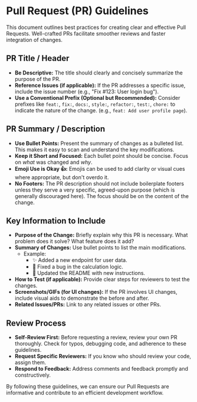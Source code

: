 # Pull Request (PR) Guidelines

This document outlines best practices for creating clear and effective Pull Requests. Well-crafted PRs facilitate smoother reviews and faster integration of changes.

## PR Title / Header

*   **Be Descriptive:** The title should clearly and concisely summarize the purpose of the PR.
*   **Reference Issues (if applicable):** If the PR addresses a specific issue, include the issue number (e.g., "Fix #123: User login bug").
*   **Use a Conventional Prefix (Optional but Recommended):** Consider prefixes like `feat:`, `fix:`, `docs:`, `style:`, `refactor:`, `test:`, `chore:` to indicate the nature of the change. (e.g., `feat: Add user profile page`).

## PR Summary / Description

*   **Use Bullet Points:** Present the summary of changes as a bulleted list. This makes it easy to scan and understand the key modifications.
*   **Keep it Short and Focused:** Each bullet point should be concise. Focus on *what* was changed and *why*.
*   **Emoji Use is Okay 👍:** Emojis can be used to add clarity or visual cues where appropriate, but don't overdo it.
*   **No Footers:** The PR description should not include boilerplate footers unless they serve a very specific, agreed-upon purpose (which is generally discouraged here). The focus should be on the content of the change.

## Key Information to Include

*   **Purpose of the Change:** Briefly explain why this PR is necessary. What problem does it solve? What feature does it add?
*   **Summary of Changes:** Use bullet points to list the main modifications.
    *   Example:
        *   ✨ Added a new endpoint for user data.
        *   🐛 Fixed a bug in the calculation logic.
        *   📄 Updated the README with new instructions.
*   **How to Test (if applicable):** Provide clear steps for reviewers to test the changes.
*   **Screenshots/GIFs (for UI changes):** If the PR involves UI changes, include visual aids to demonstrate the before and after.
*   **Related Issues/PRs:** Link to any related issues or other PRs.

## Review Process

*   **Self-Review First:** Before requesting a review, review your own PR thoroughly. Check for typos, debugging code, and adherence to these guidelines.
*   **Request Specific Reviewers:** If you know who should review your code, assign them.
*   **Respond to Feedback:** Address comments and feedback promptly and constructively.

By following these guidelines, we can ensure our Pull Requests are informative and contribute to an efficient development workflow. 